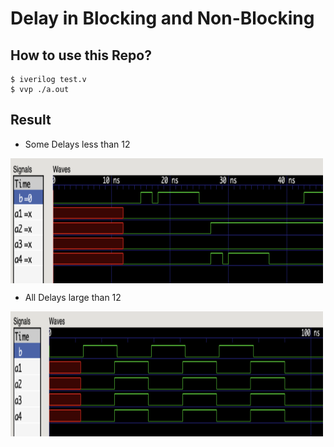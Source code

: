 # Delay in Blocking and Non-Blocking

## How to use this Repo?
```shell
$ iverilog test.v
$ vvp ./a.out
```
## Result 
* Some Delays less than 12

<img align="center" src="https://github.com/x123y123/Learning_note/blob/main/verilog/experiment/delay_blocking_nonblocking/img/1.png" width="500" height="200">

* All Delays large than 12

<img align="center" src="https://github.com/x123y123/Learning_note/blob/main/verilog/experiment/delay_blocking_nonblocking/img/2.png" width="500" height="200">

